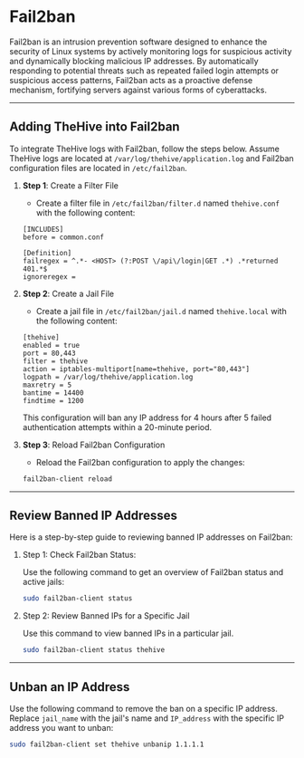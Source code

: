 # Fail2ban

Fail2ban is an intrusion prevention software designed to enhance the security of Linux systems by actively monitoring logs for suspicious activity and dynamically blocking malicious IP addresses. By automatically responding to potential threats such as repeated failed login attempts or suspicious access patterns, Fail2ban acts as a proactive defense mechanism, fortifying servers against various forms of cyberattacks.

---

## Adding TheHive into Fail2ban

To integrate TheHive logs with Fail2ban, follow the steps below. Assume TheHive logs are located at `/var/log/thehive/application.log` and Fail2ban configuration files are located in `/etc/fail2ban`.

1. **Step 1**: Create a Filter File

    - Create a filter file in `/etc/fail2ban/filter.d` named `thehive.conf` with the following content:

    ```
    [INCLUDES]
    before = common.conf
    
    [Definition]
    failregex = ^.*- <HOST> (?:POST \/api\/login|GET .*) .*returned 401.*$
    ignoreregex =
    ```

2. **Step 2**: Create a Jail File

    - Create a jail file in `/etc/fail2ban/jail.d` named `thehive.local` with the following content:

    ```
    [thehive]
    enabled = true
    port = 80,443
    filter = thehive
    action = iptables-multiport[name=thehive, port="80,443"]
    logpath = /var/log/thehive/application.log
    maxretry = 5
    bantime = 14400
    findtime = 1200
    ```

    This configuration will ban any IP address for 4 hours after 5 failed authentication attempts within a 20-minute period.

3. **Step 3**: Reload Fail2ban Configuration

    - Reload the Fail2ban configuration to apply the changes:

    ```bash
    fail2ban-client reload
    ```

---

## Review Banned IP Addresses

Here is a step-by-step guide to reviewing banned IP addresses on Fail2ban:

1. Step 1: Check Fail2ban Status:

    Use the following command to get an overview of Fail2ban status and active jails:

    ```bash
    sudo fail2ban-client status
    ```

2. Step 2: Review Banned IPs for a Specific Jail

    Use this command to view banned IPs in a particular jail.

    ```bash
    sudo fail2ban-client status thehive
    ```

---

## Unban an IP Address

Use the following command to remove the ban on a specific IP address. Replace `jail_name` with the jail's name and `IP_address` with the specific IP address you want to unban:

```bash
sudo fail2ban-client set thehive unbanip 1.1.1.1
```

&nbsp;